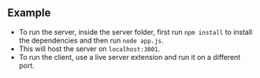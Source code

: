 ## Example

- To run the server, inside the server folder, first run `npm install` to install the dependencies and then run `node app.js`. 
- This will host the server on `localhost:3001`.
- To run the client, use a live server extension and run it on a different port.
